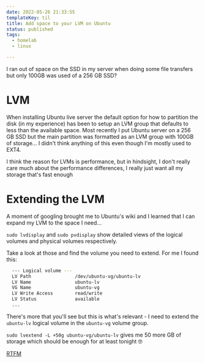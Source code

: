```yaml
---
date: 2022-05-26 21:33:55
templateKey: til
title: Add space to your LVM on Ubuntu
status: published
tags:
  - homelab
  - linux

---
```


I ran out of space on the SSD in my server when doing some file transfers but only 100GB was used of a 256 GB SSD?

# LVM 

When installing Ubuntu live server the default option for how to partition the
disk (in my experience) has been to setup an LVM group that defaults to less
than the available space. Most recently I put Ubuntu server on a 256 GB SSD but
the main partition was formatted as an LVM group with 100GB of storage... I
didn't think anything of this even though I'm mostly used to EXT4.

I think the reason for LVMs is performance, but in hindsight, I don't really
care much about the performance differences, I really just want all my storage
that's fast enough

# Extending the LVM

 A moment of googling brought me to Ubuntu's wiki and I
learned that I can expand my LVM to the space I need...

`sudo lvdisplay` and `sudo pvdisplay` show detailed views of the logical volumes and physical volumes respectively.

Take a look at those and find the volume you need to extend. For me I found this:

```bash
  --- Logical volume ---
  LV Path                /dev/ubuntu-vg/ubuntu-lv
  LV Name                ubuntu-lv
  VG Name                ubuntu-vg
  LV Write Access        read/write
  LV Status              available
  ...
```

There's more that you'll see but this is what's relevant - I need to extend the
`ubuntu-lv` logical volume in the `ubuntu-vg` volume group.

`sudo lvextend -L +50g ubuntu-vg/ubuntu-lv` gives me 50 more GB of storage which should be enough for at least tonight 🤓

[RTFM](https://wiki.ubuntu.com/Lvm)
